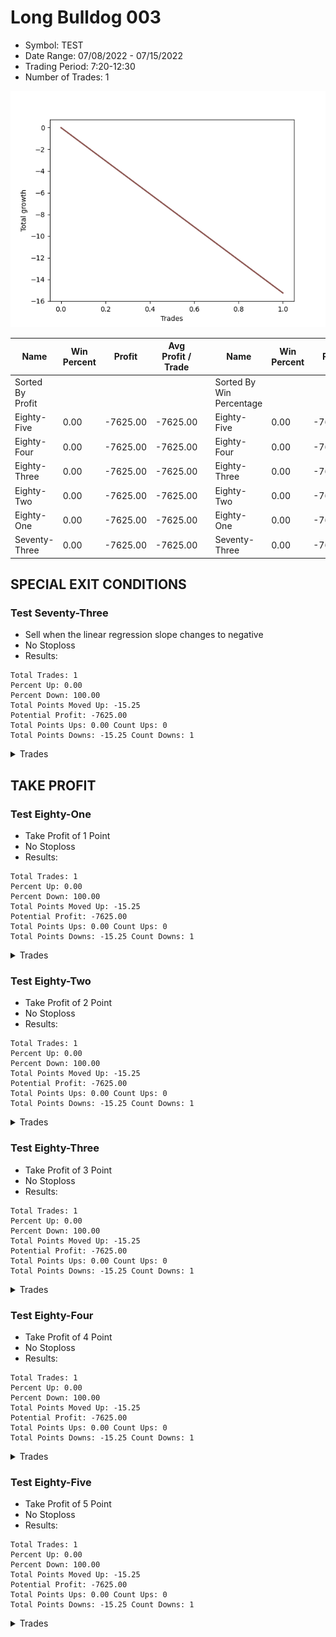 # Long Bulldog 003 
- Symbol: TEST
- Date Range: 07/08/2022 - 07/15/2022
- Trading Period: 7:20-12:30
- Number of Trades: 1

![Plot](LongBulldog003TEST.png)

| Name | Win Percent | Profit | Avg Profit / Trade |     | Name | Win Percent | Profit | Avg Profit / Trade |
| ---- | ----------- | ------ | ------------------ | --- | ---- | ----------- | ------ | ------------------ |
| Sorted By <br> Profit | | | | | Sorted By <br> Win Percentage ||||
| Eighty-Five | 0.00 | -7625.00 | -7625.00 |     | Eighty-Five | 0.00 | -7625.00 | -7625.00 |
| Eighty-Four | 0.00 | -7625.00 | -7625.00 |     | Eighty-Four | 0.00 | -7625.00 | -7625.00 |
| Eighty-Three | 0.00 | -7625.00 | -7625.00 |     | Eighty-Three | 0.00 | -7625.00 | -7625.00 |
| Eighty-Two | 0.00 | -7625.00 | -7625.00 |     | Eighty-Two | 0.00 | -7625.00 | -7625.00 |
| Eighty-One | 0.00 | -7625.00 | -7625.00 |     | Eighty-One | 0.00 | -7625.00 | -7625.00 |
| Seventy-Three | 0.00 | -7625.00 | -7625.00 |     | Seventy-Three | 0.00 | -7625.00 | -7625.00 |

## SPECIAL EXIT CONDITIONS 

### Test Seventy-Three
* Sell when the linear regression slope changes to negative
* No Stoploss
* Results:
```
Total Trades: 1
Percent Up: 0.00
Percent Down: 100.00
Total Points Moved Up: -15.25
Potential Profit: -7625.00
Total Points Ups: 0.00 Count Ups: 0
Total Points Downs: -15.25 Count Downs: 1
```

<details><summary>Trades</summary>

<code>In: 2022-07-12 12:15:00		Out: 2022-07-12 12:44:55		Total Position Time: 29:55		Total Move Up: -15.25		Total to Date: -15.25</code> <br />


</details>

## TAKE PROFIT

### Test Eighty-One
* Take Profit of 1 Point
* No Stoploss
* Results:
```
Total Trades: 1
Percent Up: 0.00
Percent Down: 100.00
Total Points Moved Up: -15.25
Potential Profit: -7625.00
Total Points Ups: 0.00 Count Ups: 0
Total Points Downs: -15.25 Count Downs: 1
```

<details><summary>Trades</summary>

<code>In: 2022-07-12 12:15:00		Out: 2022-07-12 12:44:55		Total Position Time: 29:55		Total Move Up: -15.25		Total to Date: -15.25</code> <br />


</details>

### Test Eighty-Two
* Take Profit of 2 Point
* No Stoploss
* Results:
```
Total Trades: 1
Percent Up: 0.00
Percent Down: 100.00
Total Points Moved Up: -15.25
Potential Profit: -7625.00
Total Points Ups: 0.00 Count Ups: 0
Total Points Downs: -15.25 Count Downs: 1
```

<details><summary>Trades</summary>

<code>In: 2022-07-12 12:15:00		Out: 2022-07-12 12:44:55		Total Position Time: 29:55		Total Move Up: -15.25		Total to Date: -15.25</code> <br />


</details>

### Test Eighty-Three
* Take Profit of 3 Point
* No Stoploss
* Results:
```
Total Trades: 1
Percent Up: 0.00
Percent Down: 100.00
Total Points Moved Up: -15.25
Potential Profit: -7625.00
Total Points Ups: 0.00 Count Ups: 0
Total Points Downs: -15.25 Count Downs: 1
```

<details><summary>Trades</summary>

<code>In: 2022-07-12 12:15:00		Out: 2022-07-12 12:44:55		Total Position Time: 29:55		Total Move Up: -15.25		Total to Date: -15.25</code> <br />


</details>

### Test Eighty-Four
* Take Profit of 4 Point
* No Stoploss
* Results:
```
Total Trades: 1
Percent Up: 0.00
Percent Down: 100.00
Total Points Moved Up: -15.25
Potential Profit: -7625.00
Total Points Ups: 0.00 Count Ups: 0
Total Points Downs: -15.25 Count Downs: 1
```

<details><summary>Trades</summary>

<code>In: 2022-07-12 12:15:00		Out: 2022-07-12 12:44:55		Total Position Time: 29:55		Total Move Up: -15.25		Total to Date: -15.25</code> <br />


</details>

### Test Eighty-Five
* Take Profit of 5 Point
* No Stoploss
* Results:
```
Total Trades: 1
Percent Up: 0.00
Percent Down: 100.00
Total Points Moved Up: -15.25
Potential Profit: -7625.00
Total Points Ups: 0.00 Count Ups: 0
Total Points Downs: -15.25 Count Downs: 1
```

<details><summary>Trades</summary>

<code>In: 2022-07-12 12:15:00		Out: 2022-07-12 12:44:55		Total Position Time: 29:55		Total Move Up: -15.25		Total to Date: -15.25</code> <br />


</details>